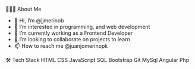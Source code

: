 👨🏻‍💻  About Me

- 👋 Hi, I’m @jjmerinob
- 👀 I’m interested in programming, and web development
- 🌱 I’m currently working as a Frontend Developer
- 💞️ I’m looking to collaborate on projects to learn 
- 📫 How to reach me @juanjomerinopk

🛠  Tech Stack
HTML  CSS  JavaScript SQL Bootstrap
Git MySql Angular Php


<!---
jjmerinob/jjmerinob is a ✨ special ✨ repository because its `README.md` (this file) appears on your GitHub profile.
You can click the Preview link to take a look at your changes.
--->
